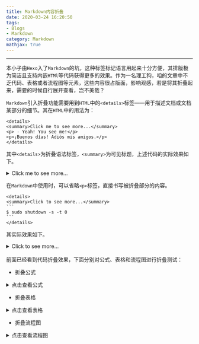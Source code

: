 ```yaml
---
title: Markdown内容折叠
date: 2020-03-24 16:20:50
tags: 
- Blogs
- Markdown
category: Markdown
mathjax: true
---
```

- - -
本小子由`Hexo`入了`Markdown`的坑，这种标签标记语言用起来十分方便，其排版极为简洁且支持内嵌`HTMl`等代码获得更多的效果。作为一名理工狗，咱的文章中不乏代码、表格或者流程图等元素，这些内容很占版面，影响观感，若是将其折叠起来，需要的时候自行展开查看，岂不美哉？

`Markdown`引入折叠功能需要用到`HTML`中的`<details>`标签——用于描述文档或文档某部分的细节。其在`HTML`中的用法为：
```
<details>
<summary>Click me to see more...</summary>
<p> - Yeah! You see me!</p>
<p>¡Buenos días! Adiós mis amigos.</p>
</details>
```
其中`<details>`为折叠语法标签，`<summary>`为可见标题，上述代码的实际效果如下。
<details>
<summary>Click me to see more...</summary>
<p> - Yeah! You see me!</p>
<p>¡Buenos días! Adiós mis amigos.</p>
</details>

在`Markdown`中使用时，可以省略`<p>`标签，直接书写被折叠部分的内容。
````
<details>
<summary>Click to see more...</summary>
```
$ sudo shutdown -s -t 0
```
</details>
````
其实际效果如下。
<details>
<summary>Click to see more...</summary>
```
$ sudo shutdown -s -t 0
```
</details>
<br>
前面已经看到代码折叠效果，下面分别对公式、表格和流程图进行折叠测试：

+ 折叠公式
<details>
<summary>点击查看公式</summary>
$$\lambda_{cmn}=\frac{2}{\sqrt{(\frac{m}{a})^2+(\frac{n}{b})^2}}$$
</details>

+ 折叠表格
<details>
<summary>点击查看表格</summary>
然而并不支持Markdown表格(-_-)
| a | b |
|:-:|:-:|
| c | d |
</details>

+ 折叠流程图
<details>
<summary>点击查看流程图</summary>
```flow
st=>start: 开始
opera1=>operation: operation
cond=>condition: 准备结束?
respY=>operation: 是
respN=>operation: 否
ed=>end: 结束

st->opera1->cond
cond(yes)->respY->ed
cond(no)->respN(right)->opera1

```
</details>

可以看到，`<details>`标签并不支持折叠`Markdown`表格，并且会对流程图进行压缩，要想获得更好的体验仍需进一步调节参数。
